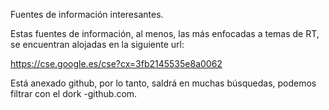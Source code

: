 Fuentes de información interesantes.

Estas fuentes de información, al menos, las más enfocadas a temas de RT, se encuentran alojadas en la siguiente url:

https://cse.google.es/cse?cx=3fb2145535e8a0062

Está anexado github, por lo tanto, saldrá en muchas búsquedas, podemos filtrar con el dork -github.com.
